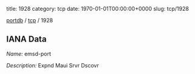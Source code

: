 title: 1928
category: tcp
date: 1970-01-01T00:00:00+0000
slug: tcp/1928

[portdb](/) / [tcp](/category/tcp.html) / 1928


## IANA Data

_Name:_ emsd-port

_Description:_ Expnd Maui Srvr Dscovr

